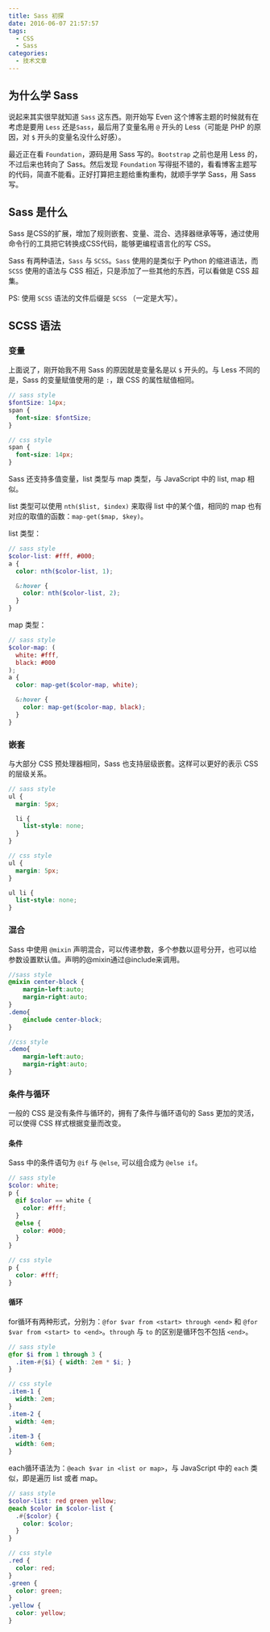 ```yaml
---
title: Sass 初探
date: 2016-06-07 21:57:57
tags:
  - CSS
  - Sass
categories:
  - 技术文章
---
```

## 为什么学 Sass

说起来其实很早就知道 `Sass` 这东西。刚开始写 Even 这个博客主题的时候就有在考虑是要用 `Less` 还是`Sass`，最后用了变量名用 `@` 开头的 Less（可能是 PHP 的原因，对 `$` 开头的变量名没什么好感）。

最近正在看 `Foundation`，源码是用 Sass 写的。`Bootstrap` 之前也是用 Less 的，不过后来也转向了 Sass。然后发现 `Foundation` 写得挺不错的，看看博客主题写的代码，简直不能看。正好打算把主题给重构重构，就顺手学学 Sass，用 Sass 写。
<!--more-->

## Sass 是什么

Sass 是CSS的扩展，增加了规则嵌套、变量、混合、选择器继承等等，通过使用命令行的工具把它转换成CSS代码，能够更编程语言化的写 CSS。

Sass 有两种语法，`Sass` 与 `SCSS`。`Sass` 使用的是类似于 Python 的缩进语法，而 `SCSS` 使用的语法与 CSS 相近，只是添加了一些其他的东西，可以看做是 CSS 超集。

PS: 使用 `SCSS` 语法的文件后缀是 `SCSS` （一定是大写）。

## SCSS 语法

### 变量
上面说了，刚开始我不用 Sass 的原因就是变量名是以 `$` 开头的。与 Less 不同的是，Sass 的变量赋值使用的是 `:`，跟 CSS 的属性赋值相同。

```scss
// sass style
$fontSize: 14px;
span {
  font-size: $fontSize;
}

// css style
span {
  font-size: 14px;
}
```

Sass 还支持多值变量，list 类型与 map 类型，与 JavaScript 中的 list, map 相似。

list 类型可以使用 `nth($list, $index)` 来取得 list 中的某个值，相同的 map 也有对应的取值的函数：`map-get($map, $key)`。

list 类型：
```scss
// sass style
$color-list: #fff, #000;
a {
  color: nth($color-list, 1);

  &:hover {
    color: nth($color-list, 2);
  }
}
```

map 类型：
```scss
// sass style
$color-map: (
  white: #fff,
  black: #000
);
a {
  color: map-get($color-map, white);

  &:hover {
    color: map-get($color-map, black);
  }
}
```

### 嵌套
与大部分 CSS 预处理器相同，Sass 也支持层级嵌套。这样可以更好的表示 CSS 的层级关系。

```scss
// sass style
ul {
  margin: 5px;

  li {
    list-style: none;
  }
}

// css style
ul {
  margin: 5px;
}

ul li {
  list-style: none;
}
```

### 混合
Sass 中使用 `@mixin` 声明混合，可以传递参数，多个参数以逗号分开，也可以给参数设置默认值。声明的@mixin通过@include来调用。

```scss
//sass style
@mixin center-block {
    margin-left:auto;
    margin-right:auto;
}
.demo{
    @include center-block;
}

//css style
.demo{
    margin-left:auto;
    margin-right:auto;
}
```

### 条件与循环
一般的 CSS 是没有条件与循环的，拥有了条件与循环语句的 Sass 更加的灵活，可以使得 CSS 样式根据变量而改变。

#### 条件
Sass 中的条件语句为 `@if` 与 `@else`, 可以组合成为 `@else if`。
```scss
// sass style
$color: white;
p {
  @if $color == white {
    color: #fff;
  }
  @else {
    color: #000;
  }
}

// css style
p {
  color: #fff;
}
```

#### 循环
for循环有两种形式，分别为：`@for $var from <start> through <end>` 和 `@for $var from <start> to <end>`。`through` 与 `to` 的区别是循环包不包括 `<end>`。

```scss
// sass style
@for $i from 1 through 3 {
  .item-#{$i} { width: 2em * $i; }
}

// css style
.item-1 {
  width: 2em;
}
.item-2 {
  width: 4em;
}
.item-3 {
  width: 6em;
}
```

each循环语法为：`@each $var in <list or map>`，与 JavaScript 中的 `each` 类似，即是遍历 list 或者 map。

```scss
// sass style
$color-list: red green yellow;
@each $color in $color-list {
  .#{$color} {
    color: $color;
  }
}

// css style
.red {
  color: red;
}
.green {
  color: green;
}
.yellow {
  color: yellow;
}
```
